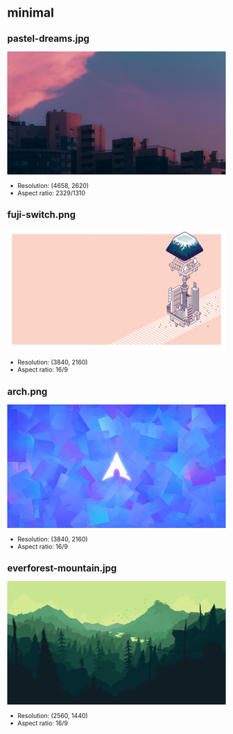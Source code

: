 # minimal

## pastel-dreams.jpg

![pastel-dreams.jpg](pastel-dreams.jpg)

- Resolution: (4658, 2620)
- Aspect ratio: 2329/1310

## fuji-switch.png

![fuji-switch.png](fuji-switch.png)

- Resolution: (3840, 2160)
- Aspect ratio: 16/9

## arch.png

![arch.png](arch.png)

- Resolution: (3840, 2160)
- Aspect ratio: 16/9

## everforest-mountain.jpg

![everforest-mountain.jpg](everforest-mountain.jpg)

- Resolution: (2560, 1440)
- Aspect ratio: 16/9

